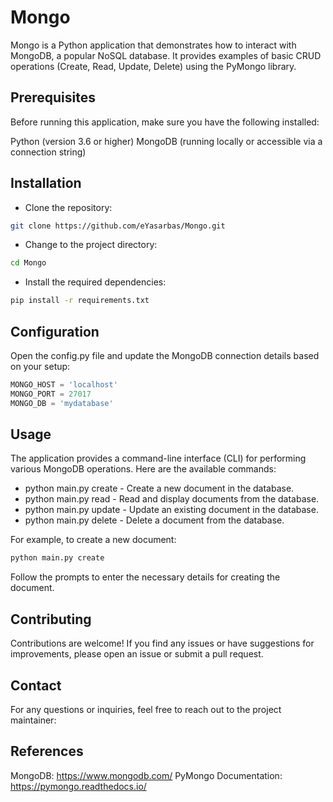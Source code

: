 # Mongo
Mongo is a Python application that demonstrates how to interact with MongoDB, a popular NoSQL database. It provides examples of basic CRUD operations (Create, Read, Update, Delete) using the PyMongo library.

## Prerequisites
Before running this application, make sure you have the following installed:

Python (version 3.6 or higher)
MongoDB (running locally or accessible via a connection string)

## Installation
- Clone the repository:
``` bash
git clone https://github.com/eYasarbas/Mongo.git
```
- Change to the project directory:
``` bash
cd Mongo
```
- Install the required dependencies:
```bash
pip install -r requirements.txt
```
## Configuration
Open the config.py file and update the MongoDB connection details based on your setup:
```python
MONGO_HOST = 'localhost'
MONGO_PORT = 27017
MONGO_DB = 'mydatabase'
```
## Usage
The application provides a command-line interface (CLI) for performing various MongoDB operations. Here are the available commands:

- python main.py create - Create a new document in the database.
- python main.py read - Read and display documents from the database.
- python main.py update - Update an existing document in the database.
- python main.py delete - Delete a document from the database.

For example, to create a new document:
```bash
python main.py create
```
Follow the prompts to enter the necessary details for creating the document.

## Contributing
Contributions are welcome! If you find any issues or have suggestions for improvements, please open an issue or submit a pull request.

## Contact
For any questions or inquiries, feel free to reach out to the project maintainer:

## References
MongoDB: https://www.mongodb.com/
PyMongo Documentation: https://pymongo.readthedocs.io/
